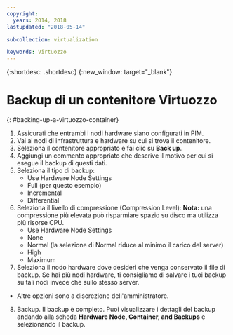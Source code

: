 ```yaml
---
copyright:
  years: 2014, 2018
lastupdated: "2018-05-14"

subcollection: virtualization

keywords: Virtuozzo
---
```

{:shortdesc: .shortdesc}
{:new_window: target="_blank"}

# Backup di un contenitore Virtuozzo
{: #backing-up-a-virtuozzo-container}

1. Assicurati che entrambi i nodi hardware siano configurati in PIM.
2. Vai ai nodi di infrastruttura e hardware su cui si trova il contenitore.
3. Seleziona il contenitore appropriato e fai clic su **Back up**.
4. Aggiungi un commento appropriato che descrive il motivo per cui si esegue il backup di questi dati.
5. Seleziona il tipo di backup:
   * Use Hardware Node Settings
   * Full (per questo esempio)
   * Incremental
   * Differential
6. Seleziona il livello di compressione (Compression Level): **Nota:** una compressione più elevata può risparmiare spazio su disco ma utilizza più risorse CPU.
   * Use Hardware Node Settings
   * None
   * Normal (la selezione di Normal riduce al minimo il carico del server)
   * High
   * Maximum
7. Seleziona il nodo hardware dove desideri che venga conservato il file di backup. Se hai più nodi hardware, ti consigliamo di salvare i tuoi backup su tali nodi invece che sullo stesso server.
  * Altre opzioni sono a discrezione dell'amministratore.
8. Backup. Il backup è completo. Puoi visualizzare i dettagli del backup andando alla scheda **Hardware Node, Container, and Backups** e selezionando il backup.
